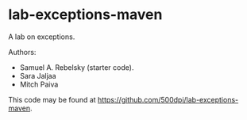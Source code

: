 # lab-exceptions-maven

A lab on exceptions.

Authors:

* Samuel A. Rebelsky (starter code).
* Sara Jaljaa
* Mitch Paiva

This code may be found at <https://github.com/500dpi/lab-exceptions-maven>.
